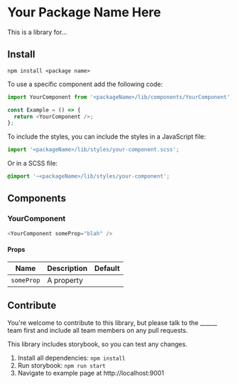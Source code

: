 # Your Package Name Here

This is a library for...

## Install

`npm install <package name>`

To use a specific component add the following code:

```javascript
import YourComponent from '<packageName>/lib/components/YourComponent';

const Example = () => {
  return <YourComponent />;
};
```

To include the styles, you can include the styles in a JavaScript file:

```javascript
import '<packageName>/lib/styles/your-component.scss';
```

Or in a SCSS file:

```css
@import '~<packageName>/lib/styles/your-component';
```

## Components

### YourComponent

```javascript
<YourComponent someProp="blah" />
```

#### Props

Name | Description | Default
--- | --- | ---
`someProp` | A property | 

## Contribute

You're welcome to contribute to this library, but please talk to the ______ team first and include all team members on any pull requests.

This library includes storybook, so you can test any changes.

1. Install all dependencies: `npm install`
1. Run storybook: `npm run start`
1. Navigate to example page at http://localhost:9001